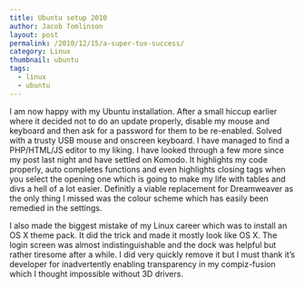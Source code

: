 ```yaml
---
title: Ubuntu setup 2010
author: Jacob Tomlinson
layout: post
permalink: /2010/12/15/a-super-tux-success/
category: Linux
thumbnail: ubuntu
tags:
  - linux
  - ubuntu
---
```


I am now happy with my Ubuntu installation. After a small hiccup earlier where it decided not to do an update properly, disable my mouse and keyboard and then ask for a password for them to be re-enabled. Solved with a trusty USB mouse and onscreen keyboard. I have managed to find a PHP/HTML/JS editor to my liking. I have looked through a few more since my post last night and have settled on Komodo. It highlights my code properly, auto completes functions and even highlights closing tags when you select the opening one which is going to make my life with tables and divs a hell of a lot easier. Definitly a viable replacement for Dreamweaver as the only thing I missed was the colour scheme which has easily been remedied in the settings.

I also made the biggest mistake of my Linux career which was to install an OS X theme pack. It did the trick and made it mostly look like OS X. The login screen was almost indistinguishable and the dock was helpful but rather tiresome after a while. I did very quickly remove it but I must thank it&#8217;s developer for inadvertently enabling transparency in my compiz-fusion which I thought impossible without 3D drivers.
